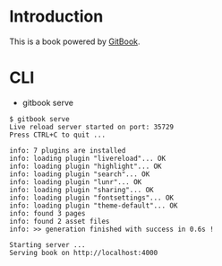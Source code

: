 # Introduction
This is a book powered by [GitBook](https://github.com/GitbookIO/gitbook).

# CLI
* gitbook serve
```
$ gitbook serve
Live reload server started on port: 35729
Press CTRL+C to quit ...

info: 7 plugins are installed
info: loading plugin "livereload"... OK
info: loading plugin "highlight"... OK
info: loading plugin "search"... OK
info: loading plugin "lunr"... OK
info: loading plugin "sharing"... OK
info: loading plugin "fontsettings"... OK
info: loading plugin "theme-default"... OK
info: found 3 pages
info: found 2 asset files
info: >> generation finished with success in 0.6s !

Starting server ...
Serving book on http://localhost:4000
```